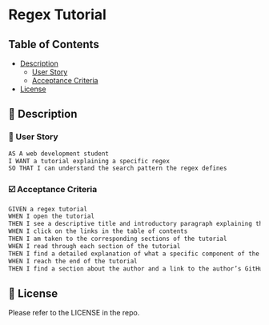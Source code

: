 # Regex Tutorial

## Table of Contents

- [Description](#📝-description)
    - [User Story](#👤-user-story)
    - [Acceptance Criteria](#☑️-acceptance-criteria)
- [License](#📃-license)


## 📝 Description



### 👤 User Story

```md
AS A web development student
I WANT a tutorial explaining a specific regex
SO THAT I can understand the search pattern the regex defines
```

### ☑️ Acceptance Criteria

```md
GIVEN a regex tutorial
WHEN I open the tutorial
THEN I see a descriptive title and introductory paragraph explaining the purpose of the tutorial, a summary describing the regex featured in the tutorial, a table of contents linking to different sections that break down each component of the regex and explain what it does, and a section about the author with a link to the author’s GitHub profile
WHEN I click on the links in the table of contents
THEN I am taken to the corresponding sections of the tutorial
WHEN I read through each section of the tutorial
THEN I find a detailed explanation of what a specific component of the regex does
WHEN I reach the end of the tutorial
THEN I find a section about the author and a link to the author’s GitHub profile
```


## 📃 License

Please refer to the LICENSE in the repo.


